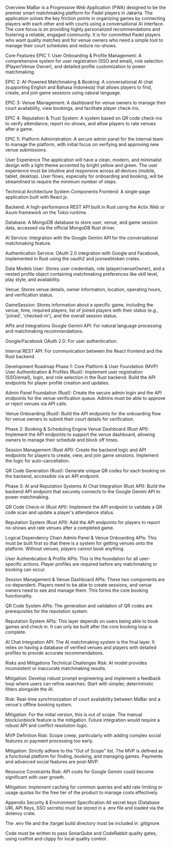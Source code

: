 <PRD>

Overview
MaBar is a Progressive Web Application (PWA) designed to be the premier smart matchmaking platform for Padel players in Jakarta. The application solves the key friction points in organizing games by connecting players with each other and with courts using a conversational AI interface. The core focus is on providing highly personalized recommendations and fostering a reliable, engaged community. It is for committed Padel players who want quality matches and for venue owners who need a simple tool to manage their court schedules and reduce no-shows.

Core Features
EPIC 1: User Onboarding & Profile Management: A comprehensive system for user registration (SSO and email), role selection (Player/Venue Owner), and detailed profile customization to power matchmaking.

EPIC 2: AI-Powered Matchmaking & Booking: A conversational AI chat (supporting English and Bahasa Indonesia) that allows players to find, create, and join game sessions using natural language.

EPIC 3: Venue Management: A dashboard for venue owners to manage their court availability, view bookings, and facilitate player check-ins.

EPIC 4: Reputation & Trust System: A system based on QR code check-ins to verify attendance, report no-shows, and allow players to rate venues after a game.

EPIC 5: Platform Administration: A secure admin panel for the internal team to manage the platform, with initial focus on verifying and approving new venue submissions.

User Experience
The application will have a clean, modern, and minimalist design with a light theme accented by bright yellow and green. The user experience must be intuitive and responsive across all devices (mobile, tablet, desktop). User flows, especially for onboarding and booking, will be streamlined to require the minimum number of steps.

Technical Architecture
System Components
Frontend: A single-page application built with React.js.

Backend: A high-performance REST API built in Rust using the Actix Web or Axum framework on the Tokio runtime.

Database: A MongoDB database to store user, venue, and game session data, accessed via the official MongoDB Rust driver.

AI Service: Integration with the Google Gemini API for the conversational matchmaking feature.

Authentication Service: OAuth 2.0 integration with Google and Facebook, implemented in Rust using the oauth2 and jsonwebtoken crates.

Data Models
User: Stores user credentials, role (player/venueOwner), and a nested profile object containing matchmaking preferences like skill level, play style, and availability.

Venue: Stores venue details, owner information, location, operating hours, and verification status.

GameSession: Stores information about a specific game, including the venue, time, required players, list of joined players with their status (e.g., 'joined', 'checked-in'), and the overall session status.

APIs and Integrations
Google Gemini API: For natural language processing and matchmaking recommendations.

Google/Facebook OAuth 2.0: For user authentication.

Internal REST API: For communication between the React frontend and the Rust backend.

Development Roadmap
Phase 1: Core Platform & User Foundation (MVP)
User Authentication & Profiles (Rust): Implement user registration (SSO/email), login, and role selection in the Rust backend. Build the API endpoints for player profile creation and updates.

Admin Panel Foundation (Rust): Create the secure admin login and the API endpoints for the venue verification queue. Admins must be able to approve or reject venues via API calls.

Venue Onboarding (Rust): Build the API endpoints for the onboarding flow for venue owners to submit their court details for verification.

Phase 2: Booking & Scheduling Engine
Venue Dashboard (Rust API): Implement the API endpoints to support the venue dashboard, allowing owners to manage their schedule and block off times.

Session Management (Rust API): Create the backend logic and API endpoints for players to create, view, and join game sessions. Implement the logic for auto-cancellation.

QR Code Generation (Rust): Generate unique QR codes for each booking on the backend, accessible via an API endpoint.

Phase 3: AI and Reputation Systems
AI Chat Integration (Rust API): Build the backend API endpoint that securely connects to the Google Gemini API to power matchmaking.

QR Code Check-in (Rust API): Implement the API endpoint to validate a QR code scan and update a player's attendance status.

Reputation System (Rust API): Add the API endpoints for players to report no-shows and rate venues after a completed game.

Logical Dependency Chain
Admin Panel & Venue Onboarding APIs: This must be built first so that there is a system for getting venues onto the platform. Without venues, players cannot book anything.

User Authentication & Profile APIs: This is the foundation for all user-specific actions. Player profiles are required before any matchmaking or booking can occur.

Session Management & Venue Dashboard APIs: These two components are co-dependent. Players need to be able to create sessions, and venue owners need to see and manage them. This forms the core booking functionality.

QR Code System APIs: The generation and validation of QR codes are prerequisites for the reputation system.

Reputation System APIs: This layer depends on users being able to book games and check in. It can only be built after the core booking loop is complete.

AI Chat Integration API: The AI matchmaking system is the final layer. It relies on having a database of verified venues and players with detailed profiles to provide accurate recommendations.

Risks and Mitigations
Technical Challenges
Risk: AI model provides inconsistent or inaccurate matchmaking results.

Mitigation: Develop robust prompt engineering and implement a feedback loop where users can refine searches. Start with simpler, deterministic filters alongside the AI.

Risk: Real-time synchronization of court availability between MaBar and a venue's offline booking system.

Mitigation: For the initial version, this is out of scope. The manual block/unblock feature is the mitigation. Future integration would require a robust API and conflict resolution logic.

MVP Definition
Risk: Scope creep, particularly with adding complex social features or payment processing too early.

Mitigation: Strictly adhere to the "Out of Scope" list. The MVP is defined as a functional platform for finding, booking, and managing games. Payments and advanced social features are post-MVP.

Resource Constraints
Risk: API costs for Google Gemini could become significant with user growth.

Mitigation: Implement caching for common queries and add rate limiting or usage quotas for the free tier of the product to manage costs effectively.

Appendix
Security & Environment Specification
All secret keys (Database URI, API Keys, SSO secrets) must be stored in a .env file and loaded via the dotenvy crate.

The .env file and the /target build directory must be included in .gitignore.

Code must be written to pass SonarQube and CodeRabbit quality gates, using rustfmt and clippy for local quality control.

</PRD>